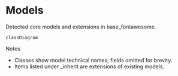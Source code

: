 # Models

Detected core models and extensions in base_fontawesome.

```mermaid
classDiagram
```

Notes
- Classes show model technical names; fields omitted for brevity.
- Items listed under _inherit are extensions of existing models.

